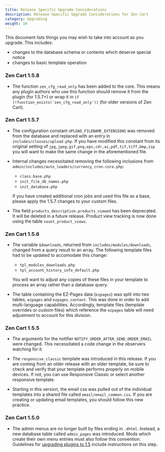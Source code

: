 ```yaml
---
title: Release Specific Upgrade Considerations 
description: Release Specific Upgrade Considerations for Zen Cart 
category: Upgrading
weight: 10
---
```


This document lists things you may wish to take into account as you upgrade.  This includes: 

- changes to the database schema or contents which deserve special notice
- changes to basic template operation 

### Zen Cart 1.5.8

- The function `zen_cfg_read_only` has been added to the core.  This means any plugin authors who use this function should remove it from the plugin (for 1.5.7+) or wrap it in `if (!function_exists('zen_cfg_read_only'))` (for older versions of Zen Cart). 

### Zen Cart 1.5.7 

- The configuration constant `UPLOAD_FILENAME_EXTENSIONS` was removed from the database and replaced with an entry in `includes/classes/upload.php`.   If you have modified this constant from its original setting of `jpg,jpeg,gif,png,eps,cdr,ai,pdf,tif,tiff,bmp,zip` you will want to make the same change in the aforementioned file. 

- Internal changes necessitated removing the following inclusions from `admin/includes/auto_loaders/currency_cron.core.php`: 
    - `class.base.php`
    - `init_file_db_names.php`
    - `init_database.php`

    If you have created additional cron jobs and used this file as a base, please apply the 1.5.7 changes to your custom files.

- The field `products_description.products_viewed` has been deprecated. It will be deleted in a future release.  Product view tracking is now done using the table `count_product_views`. 

### Zen Cart 1.5.6 

- The variable `$downloads`, returned from `includes/modules/downloads`, changed from a query result to an array.  The following template files had to be updated to accomodate this change: 

    - `tpl_modules_downloads.php`
    - `tpl_account_history_info_default.php`

    You will want to adjust any copies of these files in your template to process an array rather than a database query.  

- The table containing the EZ-Pages data (`ezpages`) was split into two tables, `ezpages` and `ezpages_content`.  This was done in order to add multi-language capabilities. Accordingly, template files (template overrides or custom files) which reference the `ezpages` table will need adjustment to account for this division.

### Zen Cart 1.5.5

- The arguments for the notifier `NOTIFY_ORDER_AFTER_SEND_ORDER_EMAIL` were changed.  This necessitated a code change in the observers watching for it. 

- The `responsive_classic` template was introduced in this release.  If you are coming from an older release with an older template, be sure to check and verify that your template performs properly on mobile devices.  If not, you can use Responsive Classic or select another responsive template.

- Starting in this version, the email css was pulled out of the individual templates into a shared file called `email/email_common.css`.  If you are creating or updating email templates, you should follow this new practice. 

### Zen Cart 1.5.0 

- The admin menus are no longer built by files ending in `.dhtml`.  Instead, a new database table called `admin_pages` was introduced.  Mods which create their own menu entries must also follow this convention.  Guidelines for [upgrading plugins to 1.5](/dev/plugins/upgrading_to_1.5) include instructions on this step.

